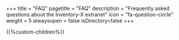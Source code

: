 +++
title = "FAQ"
pagetitle = "FAQ"
description = "Frequently asked questions about the Inventory-X extranet"
icon = "fa-question-circle"
weight = 5
alwaysopen = false
isDirectory=false
+++

{{%custom-children%}}
